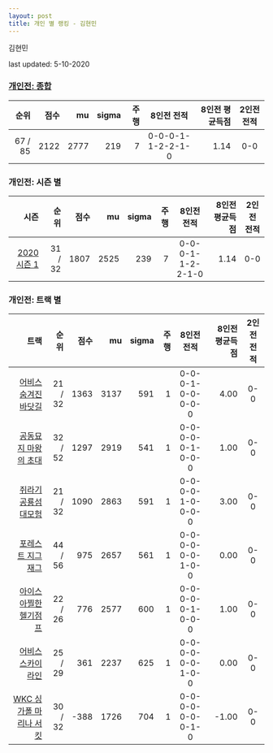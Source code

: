 ```yaml
---
layout: post
title: 개인 별 랭킹 - 김현민
---
```


김현민

last updated: 5-10-2020

### [개인전: 종합](../singles-full)

| 순위 | 점수 | mu | sigma | 주행 | 8인전 전적 | 8인전 평균득점 | 2인전 전적 |
|---:|---:|---:|---:|---:|:---:|---:|:---:|
| 67 / 85 | 2122 | 2777 | 219 | 7 | 0-0-0-1-1-2-2-1-0 | 1.14 | 0-0 |

### 개인전: 시즌 별

| 시즌 | 순위 | 점수 | mu | sigma | 주행 | 8인전 전적 | 8인전 평균득점 | 2인전 전적 |
|---:|---:|---:|---:|---:|---:|:---:|---:|:---:|
| [2020 시즌 1](../singles-s2020_1) | 31 / 32 | 1807 | 2525 | 239 | 7 |  0-0-0-1-1-2-2-1-0 | 1.14 | 0-0 |

### 개인전: 트랙 별

| 트랙 | 순위 | 점수 | mu | sigma | 주행 | 8인전 전적 | 8인전 평균득점 | 2인전 전적 |
|---:|---:|---:|---:|---:|---:|:---:|---:|:---:|
| [어비스 숨겨진 바닷길](../hiddenoceanroad) | 21 / 32 | 1363 | 3137 | 591 | 1 | 0-0-0-1-0-0-0-0-0 | 4.00 | 0-0 |
| [공동묘지 마왕의 초대](../mawang) | 32 / 52 | 1297 | 2919 | 541 | 1 | 0-0-0-0-0-1-0-0-0 | 1.00 | 0-0 |
| [쥐라기 공룡섬 대모험](../dinoisland) | 21 / 32 | 1090 | 2863 | 591 | 1 | 0-0-0-0-1-0-0-0-0 | 3.00 | 0-0 |
| [포레스트 지그재그](../zigzag) | 44 / 56 | 975 | 2657 | 561 | 1 | 0-0-0-0-0-0-1-0-0 | 0.00 | 0-0 |
| [아이스 아찔한 헬기점프](../heli) | 22 / 26 | 776 | 2577 | 600 | 1 | 0-0-0-0-0-1-0-0-0 | 1.00 | 0-0 |
| [어비스 스카이라인](../skyline) | 25 / 29 | 361 | 2237 | 625 | 1 | 0-0-0-0-0-0-1-0-0 | 0.00 | 0-0 |
| [WKC 싱가폴 마리나 서킷](../singapore) | 30 / 32 | -388 | 1726 | 704 | 1 | 0-0-0-0-0-0-0-1-0 | -1.00 | 0-0 |
